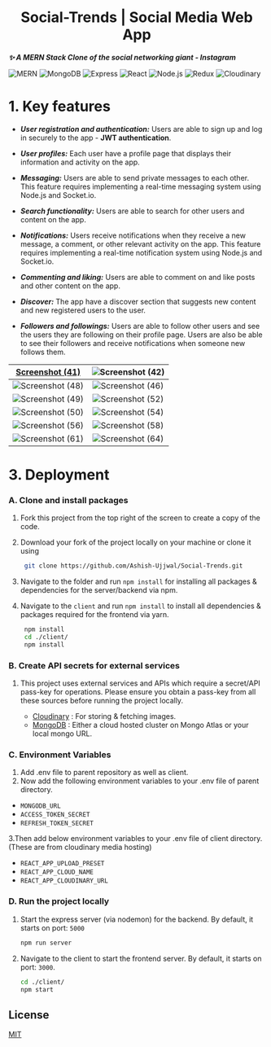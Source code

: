 <!-- 
## Instagram Id: https://www.instagram.com/its_king_ashish12345/
### Server runs on http://localhost:5000 and client on http://localhost:3000  -->

<h1 align="center" id="title">Social-Trends | Social Media Web App</h1>
<!-- # Social-Trends | Social Media Web App -->

**_✨ A MERN Stack Clone of the social networking giant - Instagram_**


![MERN](https://img.shields.io/badge/MERN-Stack-teal)
![MongoDB](https://img.shields.io/badge/MongoDB-database-green)
![Express](https://img.shields.io/badge/Express-server-orange)
![React](https://img.shields.io/badge/React-front--end-blue)
![Node.js](https://img.shields.io/badge/Node.js-back--end-yellow)
![Redux](https://img.shields.io/badge/Redux-state--management-red)
![Cloudinary](https://img.shields.io/badge/Cloudinary-image--video--service-blue)


# 1. Key features

- ***User registration and authentication:*** Users are able to sign up and log in securely to the app - **JWT authentication**.

- ***User profiles:*** Each user have a profile page that displays their information and activity on the app.

- ***Messaging:*** Users are able to send private messages to each other. This feature requires implementing a real-time messaging system using Node.js and Socket.io.

- ***Search functionality:*** Users are able to search for other users and content on the app.

- ***Notifications:*** Users receive notifications when they receive a new message, a comment, or other relevant activity on the app. This feature requires implementing a real-time notification system using Node.js and Socket.io.

- ***Commenting and liking:*** Users are able to comment on and like posts and other content on the app.

- ***Discover:*** The app have a discover section that suggests new content and new registered users to the user.

- ***Followers and followings:*** Users are able to follow other users and see the users they are following on their profile page. Users are also be able to see their followers and receive notifications when someone new follows them. 
<!-- # 2. Demo -->


[Screenshot (41)](https://user-images.githubusercontent.com/84794183/224631527-18933625-0bae-4d2f-b59b-1c91960e8561.png)  |  ![Screenshot (42)](https://user-images.githubusercontent.com/84794183/224631584-f1ef1555-9612-437d-b56e-b50c12040fb6.png)
:-------------------------:|:-------------------------:
![Screenshot (48)](https://user-images.githubusercontent.com/84794183/224631651-ece4c0da-d637-4c2c-87c9-86c218f29287.png)  |  ![Screenshot (46)](https://user-images.githubusercontent.com/84794183/224631679-0801e7a7-e071-4f0a-80e6-edda58eabac3.png)
![Screenshot (49)](https://user-images.githubusercontent.com/84794183/224631786-6d243698-295a-45ca-9917-e3f07b414b9b.png)  |  ![Screenshot (52)](https://user-images.githubusercontent.com/84794183/224631823-03bc0e50-5ae5-4108-9922-154fd36555c3.png)
![Screenshot (50)](https://user-images.githubusercontent.com/84794183/224631867-dd5943d3-32f1-4d4b-946f-acdbfee33911.png)  |  ![Screenshot (54)](https://user-images.githubusercontent.com/84794183/224631918-d671dc14-3882-49f1-82ab-84fb85231cbb.png)
![Screenshot (56)](https://user-images.githubusercontent.com/84794183/224631969-d6aadf8c-5288-4474-b88f-3f61c7adae66.png)  |  ![Screenshot (58)](https://user-images.githubusercontent.com/84794183/224632002-391ba81a-4465-46be-815a-215e30b7ee0b.png)
![Screenshot (61)](https://user-images.githubusercontent.com/84794183/224632046-82afc366-004e-4d71-af27-9b63aedb79a3.png)  |  ![Screenshot (64)](https://user-images.githubusercontent.com/84794183/224632074-8f8cc2b0-1324-4fbe-9efa-d76b52756a0a.png) 


# 3. Deployment

### A. Clone and install packages

1. Fork this project from the top right of the screen to create a copy of the code.
2. Download your fork of the project locally on your machine or clone it using

   ```bash
    git clone https://github.com/Ashish-Ujjwal/Social-Trends.git
   ```

3. Navigate to the folder and run `npm install` for installing all packages & dependencies for the server/backend via npm.
4. Navigate to the `client` and run `npm install` to install all dependencies & packages required for the frontend via yarn.

   ```bash
    npm install
    cd ./client/
    npm install
   ```

### B. Create API secrets for external services

1. This project uses external services and APIs which require a secret/API pass-key for operations. Please ensure you obtain a pass-key from all these sources before running the project locally.

   - [Cloudinary](https://cloudinary.com/users/register/free) : For storing & fetching images.
   - [MongoDB](https://www.mongodb.com/cloud/atlas) : Either a cloud hosted cluster on Mongo Atlas or your local mongo URL.

### C. Environment Variables

1. Add .env file to parent repository as well as client.
2. Now add the following environment variables to your .env file of parent directory.

- `MONGODB_URL`
- `ACCESS_TOKEN_SECRET`
- `REFRESH_TOKEN_SECRET`

3.Then add below environment variables to your .env file of client directory. (These are from cloudinary media hosting)

- `REACT_APP_UPLOAD_PRESET`
- `REACT_APP_CLOUD_NAME`
- `REACT_APP_CLOUDINARY_URL`


### D. Run the project locally

1. Start the express server (via nodemon) for the backend. By default, it starts on port: `5000`
   ```bash
   npm run server
   ```
2. Navigate to the client to start the frontend server. By default, it starts on port: `3000`.

   ```bash
   cd ./client/
   npm start
   ```


## License

[MIT](https://choosealicense.com/licenses/mit/)
